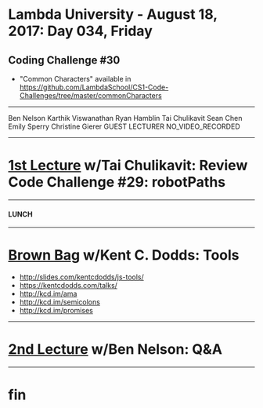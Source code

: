 # Lambda University - August 18, 2017: Day 034, Friday
## Coding Challenge #30
- "Common Characters" available in https://github.com/LambdaSchool/CS1-Code-Challenges/tree/master/commonCharacters
***
Ben Nelson
Karthik Viswanathan
Ryan Hamblin
Tai Chulikavit
Sean Chen
Emily Sperry
Christine Gierer
GUEST LECTURER
NO_VIDEO_RECORDED
***
# [1st Lecture](https://youtu.be/7fAYivr-NJs) w/Tai Chulikavit: Review Code Challenge #29: robotPaths
***
#### LUNCH
***
# [Brown Bag](https://youtu.be/M0v4Iizcw6c) w/Kent C. Dodds: Tools
- http://slides.com/kentcdodds/js-tools/
- https://kentcdodds.com/talks/
- http://kcd.im/ama
- http://kcd.im/semicolons
- http://kcd.im/promises

***
# [2nd Lecture](VIDEO_RECORDED_NOT_POSTED) w/Ben Nelson: Q&A
***
# fin
